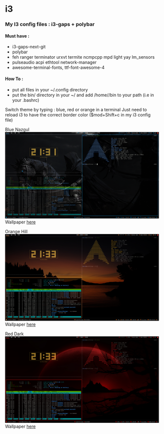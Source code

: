 # i3
### My I3 config files : i3-gaps + polybar

#### Must have :
- i3-gaps-next-git
- polybar
- feh ranger terminator urxvt termite ncmpcpp mpd light yay lm_sensors
- pulseaudio acpi ethtool network-manager
- awesome-terminal-fonts, ttf-font-awesome-4

#### How To :
- put all files in your ~/.config directory
- put the bin/ directory in your ~/ and add /home/<user>/bin to your path (i.e in your .bashrc)
  
 Switch theme by typing : blue, red or orange in a terminal
 Just need to reload i3 to have the correct border color ($mod+Shift+c in my i3 config file)
 
 
Blue Nazgul 
![Nazgul](screen_blue.png?raw=true "Blue Nazgul")
Wallpaper [here](https://k60.kn3.net/taringa/7/7/6/8/3/A/VCLR/841.jpg)

Orange Hill
![Orange](screen_orange.png?raw=true "Orange Hill")
Wallpaper [here](https://wallup.net/preview/?wallpaper=sunset-nature-silhouette-trees-water-calm-dark-orange-hill)

Red Dark
![Red](screen_red.png?raw=true "Red Dark")
Wallpaper [here](https://wallpaperdata.com/dark-wallpaper-1920x1080.html/dark-wallpaper-1920x1080-1920x1-wtg30315388?lang=pt)

 
 
 
